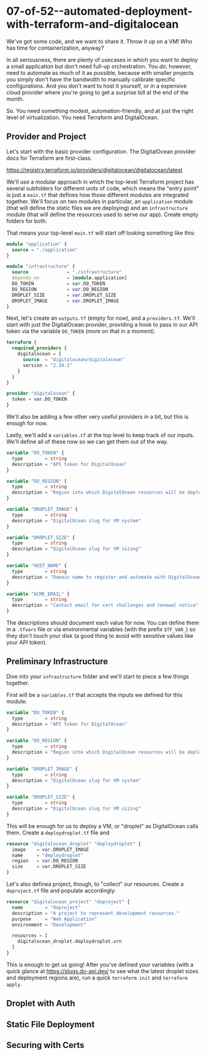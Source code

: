 # 07-of-52--automated-deployment-with-terraform-and-digitalocean

We've got some code, and we want to share it. Throw it up on a VM! Who has time for containerization, anyway?

In all seriousness, there are plenty of usecases in which you want to deploy a small application but don't need full-up orchestration. You *do*, however, need to automate as much of it as possible, because with smaller projects you simply don't have the bandwidth to manually calibrate specific configurations. And you don't want to host it yourself, or in a expensive cloud provider where you're going to get a surprise bill at the end of the month.

So. You need something modest, automation-friendly, and at just the right level of virtualization. You need Terraform and DigitalOcean.

## Provider and Project

Let's start with the basic provider configuration. The DigitalOcean provider docs for Terraform are first-class.

https://registry.terraform.io/providers/digitalocean/digitalocean/latest

We'll use a modular approach in which the top-level Terraform project has several subfolders for different units of code, which means the "entry point" is just a `main.tf` that defines how those different modules are integrated together. We'll focus on two modules in particular, an `application` module (that will define the static files we are deploying) and an `infrastructure`  module (that will define the resources used to serve our app). Create empty folders for both.

That means your top-level `main.tf` will start off looking something like this:

```tf
module "application" {
  source = "./application"
}

module "infrastructure" {
  source              = "./infrastructure"
  depends_on          = [module.application]
  DO_TOKEN            = var.DO_TOKEN
  DO_REGION           = var.DO_REGION
  DROPLET_SIZE        = var.DROPLET_SIZE
  DROPLET_IMAGE       = var.DROPLET_IMAGE
}
```

Next, let's create an `outputs.tf` (empty for now), and a `providers.tf`. We'll start with just the DigitalOcean provider, providing a hook to pass in our API token via the variable `DO_TOKEN` (more on that in a moment).

```tf
terraform {
  required_providers {
    digitalocean = {
      source  = "digitalocean/digitalocean"
      version = "2.34.1"
    }
  }
}

provider "digitalocean" {
  token = var.DO_TOKEN
}
```

We'll also be adding a few other very useful providers in a bit, but this is enough for now.

Lastly, we'll add a `variables.tf` at the top level to keep track of our inputs. We'll define all of these now so we can get them out of the way.

```tf
variable "DO_TOKEN" {
  type        = string
  description = "API token for DigitalOcean"
}

variable "DO_REGION" {
  type        = string
  description = "Region into which DigitalOcean resources will be deployed"
}

variable "DROPLET_IMAGE" {
  type        = string
  description = "DigitalOcean slug for VM system"
}

variable "DROPLET_SIZE" {
  type        = string
  description = "DigitalOcean slug for VM sizing"
}

variable "HOST_NAME" {
  type        = string
  description = "Domain name to register and automate with DigitalOcean"
}

variable "ACME_EMAIL" {
  type        = string
  description = "Contact email for cert challenges and renewal notice"
}
```

The descriptions should document each value for now. You can define them in a `.tfvars` file or via environmental variables (with the prefix `$TF_VAR_`) so they don't touch your disk (a good thing to avoid with sensitive values like your API token).

## Preliminary Infrastructure

Dive into your `infrastructure` folder and we'll start to piece a few things together.

First will be a `variables.tf` that accepts the inputs we defined for this module:

```tf
variable "DO_TOKEN" {
  type        = string
  description = "API token for DigitalOcean"
}

variable "DO_REGION" {
  type        = string
  description = "Region into which DigitalOcean resources will be deployed"
}

variable "DROPLET_IMAGE" {
  type        = string
  description = "DigitalOcean slug for VM system"
}

variable "DROPLET_SIZE" {
  type        = string
  description = "DigitalOcean slug for VM sizing"
}
```

This will be enough for us to deploy a VM, or "droplet" as DigitalOcean calls them. Create a `deploydroplet.tf` file and 

```tf
resource "digitalocean_droplet" "deploydroplet" {
  image    = var.DROPLET_IMAGE
  name     = "deploydroplet"
  region   = var.DO_REGION
  size     = var.DROPLET_SIZE
}
```

Let's also definea  project, though, to "collect" our resources. Create a `doproject.tf` file and populate accordingly:

```tf
resource "digitalocean_project" "doproject" {
  name        = "doproject"
  description = "A project to represent development resources."
  purpose     = "Web Application"
  environment = "Development"

  resources = [
    digitalocean_droplet.deploydroplet.urn
  ]
}
```

This is enough to get us going! After you've defined your variables (with a quick glance at https://slugs.do-api.dev/ to see what the latest droplet sizes and deployment regions are), run a quick `terraform init` and `terraform apply`.

## Droplet with Auth

## Static File Deployment

## Securing with Certs
